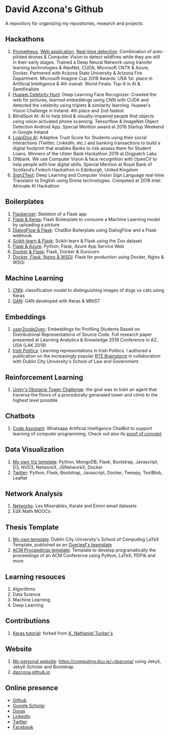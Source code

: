 # David Azcona's Github

A repository for organizing my repositories, research and projects.

## Hackathons

1. [Prometheus](https://github.com/santiagxf/prometheus), [Web application](https://github.com/dazcona/prometheus), [Real-time detection](https://github.com/dazcona/real-time-prometheus). Combination of auto-piloted drones & Computer Vision to detect wildfires while they are still in their early stages. Trained a Deep Neural Network using transfer learning technologies & AlexNet, CUDA, Microsoft CNTK & Azure, Docker. Partnered with Arizona State University & Arizona Fire Department. Microsoft Imagine Cup 2018 Awards: USA 1st. place in Artificial Intelligence & 4th overall. World Finals: Top-6 in AI & Semifinalists
2. [Huawei Celebrity Hunt](https://github.com/dazcona/insighters): Deep Learning Face Recognizer. Crawled the web for pictures, learned embeddings using CNN with CUDA and detected the celebrity using triplets & similarity learning. Huawei's Vision Challenge in Ireland: 4th place and 2nd fastest
3. BlindSpot AI: AI to help blind & visually-impaired people find objects using voice-activated phone scanning. Tensorflow & ImageNet Object Detection Android App. Special Mention award at 2018 Startup Weekend in Google Ireland
4. [LoanDog AI](https://github.com/dazcona/loandog): Adaptive Trust Score for Students using their social interactions (Twitter, LinkedIn, etc.) and banking transactions to build a digital footprint that enables Banks to risk assess them for Student Loans. Winners of the Ulster Bank Hackathon 2019 at Dogpatch Labs
5. ONbank. We use Computer Vision & face recognition with OpenCV to help people with low digital skills. Special Mention at Royal Bank of Scotland’s Fintech Hackathon in Edinburgh, United Kingdom
6. [Sign2Text](https://github.com/dazcona/sign2text): Deep Learning and Computer Vision Sign Language real-time Translator to English using Drone technologies. Competed at 2018 Intel Atrovate AI Hackathon

## Boilerplates

1. [Flaskerizer](https://github.com/dazcona/flaskerizer): Skeleton of a Flask app
2. [Flask & Keras](https://github.com/dazcona/flask): Flask Boilerplate to consume a Machine Learning model by uploading a picture
3. [DialogFlow & Flask](https://github.com/dazcona/dialogflow): ChatBot Boilerplate using DialogFlow and a Flask webhook
4. [Scikit-learn & Flask](https://github.com/dazcona/zoo): Scikit-learn & Flask using the Zoo dataset
5. [Flask & Azure](https://github.com/dazcona/hello-flask): Python, Flask, Azure App Service Web
6. [Docker & Flask](https://github.com/dazcona/hello-docker-flask): Flask, Docker & Gunicorn
7. [Docker, Flask, Nginx & WSGI](https://github.com/dazcona/hello-docker-flask-wsgi): Flask for production using Docker, Nginx & WSGI

## Machine Learning

1. [CNN](https://github.com/dazcona/dogs-vs-cats): classification model to distinguishing images of dogs vs cats using Keras
2. [GAN](https://github.com/dazcona/gan): GAN developed with Keras & MNIST

## Embeddings

1. [user2code2vec](https://github.com/dazcona/user2code2vec): Embeddings for Profiling Students Based on Distributional Representations of Source Code. Full research paper presented at Learning Analytics & Knowledge 2019 Conference in AZ, USA (LAK 2019)
2. [Irish Politics](https://github.com/dazcona/representation-learning): Learning representations in Irish Politics. I authored a publication on the increasingly popular [RTÉ Brainstorm](https://www.rte.ie/eile/brainstorm/2018/0703/975980-heres-how-data-mining-can-offer-fresh-insights-on-irish-politics/) in collaboration with Dublin City University's School of Law and Government

## Reinforcement Learning

1. [Unity's Obstacle Tower Challenge](https://github.com/dazcona/obstacletower): the goal was to train an agent that traverse the floors of a procedurally generated tower and climb to the highest level possible

## Chatbots

1. [Code Assistant](https://github.com/dazcona/code-assistant): Whatsapp Artificial Intelligence ChatBot to support learning of computer programming. Check out also its [proof of concept](https://github.com/dazcona/code-assistant-web)

## Data Visualization

1. [My own Viz template](https://github.com/dazcona/viz): Python, MongoDB, Flask, Bootstrap, Javascript, D3, NVD3, NetworkX, JSNetworkX, Docker
2. [Twitter](https://github.com/dazcona/twitter): Python, Flask, Bootstrap, Javascript, Docker, Tweepy, TextBlob, Leaflet

## Network Analysis

1. [Networks](https://github.com/dazcona/networks): Les Miserables, Karate and Enron email datasets
2. EdX Math MOOCs

## Thesis Template

1. [My own template](https://github.com/dazcona/dcu-thesis-template): Dublin City University's School of Computing LaTeX Template, published as an [Overleaf's teamplate](https://www.overleaf.com/latex/templates/dublin-city-university-phd-thesis-template/swhkfpjmcrfh)
2. [ACM Proceedings template](https://github.com/dazcona/proceedings): Template to develop programatically the proceedings of an ACM Conference using Python, LaTeX, PDFtk and more

## Learning resouces

1. Algorithms
2. Data Science
3. Machine Learning
4. Deep Learning

## Contributions

1. [Keras tutorial](https://github.com/dazcona/tf-keras-tutorial): forked from [K. Nathaniel Tucker's](https://github.com/knathanieltucker/tf-keras-tutorial)

## Website

1. [My personal website](https://github.com/dazcona/website): <https://computing.dcu.ie/~dazcona/> using Jekyll, Jekyll-Scholar and Bootstrap.
2. [dazcona.github.io](https://github.com/dazcona/dazcona.github.io)

## Online presence

* [Github][github]
* [Google Scholar][gscholar]
* [Doras][doras]
* [LinkedIn][linkedin]
* [Twitter][twitter]
* [Facebook][fb]

[github]: http://github.com/dazcona
[gscholar]: https://scholar.google.com/citations?user=d26CpJEAAAAJ
[linkedin]: http://linkedin.com/in/davidazcona/
[doras]: http://doras.dcu.ie/view/people/Azcona,_David.html
[fb]: https://www.facebook.com/daviz.azcona
[twitter]: https://twitter.com/dazconap
